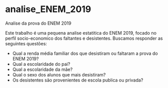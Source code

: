 # analise_ENEM_2019
Analise da prova do ENEM 2019

Este trabalho é uma pequena analise estatitica do ENEM 2019, focado no perfil socio-economico dos faltantes e desistentes.
Buscamos responder as seguintes questões:

- Qual a renda média familiar dos que desistiram ou faltaram a prova do ENEM 2019?
- Qual a escolaridade do pai?
- Qual a escolaridade da mãe?
- Qual o sexo dos alunos que mais desistiram?
- Os desistentes são provenientes de escola publica ou privada?

